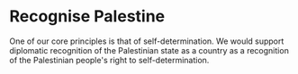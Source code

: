 Recognise Palestine
===================

One of our core principles is that of self-determination. We would
support diplomatic recognition of the Palestinian state as a country as
a recognition of the Palestinian people's right to self-determination.
